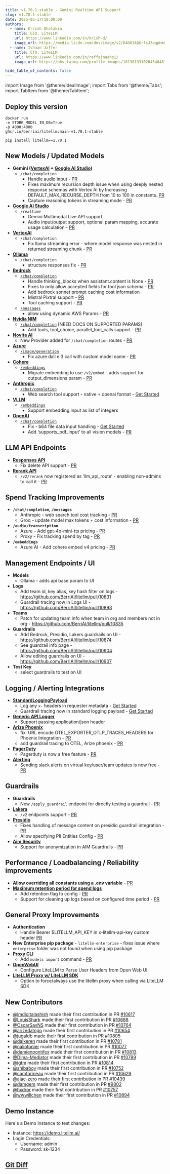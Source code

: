 ```yaml
---
title: v1.70.1-stable - Gemini Realtime API Support
slug: v1.70.1-stable
date: 2025-05-17T10:00:00
authors:
  - name: Krrish Dholakia
    title: CEO, LiteLLM
    url: https://www.linkedin.com/in/krish-d/
    image_url: https://media.licdn.com/dms/image/v2/D4D03AQGrlsJ3aqpHmQ/profile-displayphoto-shrink_400_400/B4DZSAzgP7HYAg-/0/1737327772964?e=1749686400&v=beta&t=Hkl3U8Ps0VtvNxX0BNNq24b4dtX5wQaPFp6oiKCIHD8
  - name: Ishaan Jaffer
    title: CTO, LiteLLM
    url: https://www.linkedin.com/in/reffajnaahsi/
    image_url: https://pbs.twimg.com/profile_images/1613813310264340481/lz54oEiB_400x400.jpg

hide_table_of_contents: false
---
```


import Image from '@theme/IdealImage';
import Tabs from '@theme/Tabs';
import TabItem from '@theme/TabItem';



## Deploy this version

<Tabs>
<TabItem value="docker" label="Docker">

``` showLineNumbers title="docker run litellm"
docker run
-e STORE_MODEL_IN_DB=True
-p 4000:4000
ghcr.io/berriai/litellm:main-v1.70.1-stable
```
</TabItem>

<TabItem value="pip" label="Pip">

``` showLineNumbers title="pip install litellm"
pip install litellm==1.70.1
```
</TabItem>
</Tabs>


## New Models / Updated Models

- **Gemini ([VertexAI](https://docs.litellm.ai/docs/providers/vertex#usage-with-litellm-proxy-server) + [Google AI Studio](https://docs.litellm.ai/docs/providers/gemini))**
    - `/chat/completion`
        - Handle audio input - [PR](https://github.com/BerriAI/litellm/pull/10739)
        - Fixes maximum recursion depth issue when using deeply nested response schemas with Vertex AI by Increasing DEFAULT_MAX_RECURSE_DEPTH from 10 to 100 in constants. [PR](https://github.com/BerriAI/litellm/pull/10798)
        - Capture reasoning tokens in streaming mode - [PR](https://github.com/BerriAI/litellm/pull/10789)
- **[Google AI Studio](../../docs/providers/google_ai_studio/realtime)**
    - `/realtime`
        - Gemini Multimodal Live API support
        - Audio input/output support, optional param mapping, accurate usage calculation - [PR](https://github.com/BerriAI/litellm/pull/10909)
- **[VertexAI](../../docs/providers/vertex#metallama-api)**
    - `/chat/completion`
        - Fix llama streaming error - where model response was nested in returned streaming chunk - [PR](https://github.com/BerriAI/litellm/pull/10878)
- **[Ollama](../../docs/providers/ollama)**
    - `/chat/completion`
        - structure responses fix - [PR](https://github.com/BerriAI/litellm/pull/10617)
- **[Bedrock](../../docs/providers/bedrock#litellm-proxy-usage)**
    - [`/chat/completion`](../../docs/providers/bedrock#litellm-proxy-usage)
        - Handle thinking_blocks when assistant.content is None - [PR](https://github.com/BerriAI/litellm/pull/10688)
        - Fixes to only allow accepted fields for tool json schema - [PR](https://github.com/BerriAI/litellm/pull/10062)
        - Add bedrock sonnet prompt caching cost information
        - Mistral Pixtral support - [PR](https://github.com/BerriAI/litellm/pull/10439)
        - Tool caching support - [PR](https://github.com/BerriAI/litellm/pull/10897)
    - [`/messages`](../../docs/anthropic_unified)
        - allow using dynamic AWS Params - [PR](https://github.com/BerriAI/litellm/pull/10769)
- **[Nvidia NIM](../../docs/providers/nvidia_nim)**
    - [`/chat/completion`](../../docs/providers/nvidia_nim#usage---litellm-proxy-server) [NEED DOCS ON SUPPORTED PARAMS]
        - Add tools, tool_choice, parallel_tool_calls support - [PR](https://github.com/BerriAI/litellm/pull/10763)
- **[Novita AI](../../docs/providers/novita)**
    - New Provider added for `/chat/completion` routes - [PR](https://github.com/BerriAI/litellm/pull/9527)
- **[Azure](../../docs/providers/azure)**
    - [`/image/generation`](../../docs/providers/azure#image-generation)
        - Fix azure dall e 3 call with custom model name - [PR](https://github.com/BerriAI/litellm/pull/10776)
- **[Cohere](../../docs/providers/cohere)**
    - [`/embeddings`](../../docs/providers/cohere#embedding)
        - Migrate embedding to use `/v2/embed` - adds support for output_dimensions param - [PR](https://github.com/BerriAI/litellm/pull/10809)
- **[Anthropic](../../docs/providers/anthropic)**
    - [`/chat/completion`](../../docs/providers/anthropic#usage-with-litellm-proxy)
        - Web search tool support - native + openai format - [Get Started](../../docs/providers/anthropic#anthropic-hosted-tools-computer-text-editor-web-search)
- **[VLLM](../../docs/providers/vllm)**
    - [`/embeddings`](../../docs/providers/vllm#embeddings)
        - Support embedding input as list of integers
- **[OpenAI](../../docs/providers/openai)**
    - [`/chat/completion`](../../docs/providers/openai#usage---litellm-proxy-server)
        - Fix - b64 file data input handling - [Get Started](../../docs/providers/openai#pdf-file-parsing)
        - Add ‘supports_pdf_input’ to all vision models - [PR](https://github.com/BerriAI/litellm/pull/10897)

## LLM API Endpoints
- [**Responses API**](../../docs/response_api)
    - Fix delete API support - [PR](https://github.com/BerriAI/litellm/pull/10845)
- [**Rerank API**](../../docs/rerank)
    - `/v2/rerank` now registered as ‘llm_api_route’ - enabling non-admins to call it - [PR](https://github.com/BerriAI/litellm/pull/10861)

## Spend Tracking Improvements
- **`/chat/completion`, `/messages`**
    - Anthropic - web search tool cost tracking - [PR](https://github.com/BerriAI/litellm/pull/10846)
    - Groq - update model max tokens + cost information - [PR](https://github.com/BerriAI/litellm/pull/10077)
- **`/audio/transcription`**
    - Azure - Add gpt-4o-mini-tts pricing - [PR](https://github.com/BerriAI/litellm/pull/10807)
    - Proxy - Fix tracking spend by tag - [PR](https://github.com/BerriAI/litellm/pull/10832)
- **`/embeddings`**
    - Azure AI - Add cohere embed v4 pricing - [PR](https://github.com/BerriAI/litellm/pull/10806)

## Management Endpoints / UI
- **Models**
    - Ollama - adds api base param to UI 
- **Logs**
    - Add team id, key alias, key hash filter on logs - https://github.com/BerriAI/litellm/pull/10831
    - Guardrail tracing now in Logs UI - https://github.com/BerriAI/litellm/pull/10893
- **Teams**
    - Patch for updating team info when team in org and members not in org - https://github.com/BerriAI/litellm/pull/10835
- **Guardrails**
    - Add Bedrock, Presidio, Lakers guardrails on UI - https://github.com/BerriAI/litellm/pull/10874
    - See guardrail info page - https://github.com/BerriAI/litellm/pull/10904
    - Allow editing guardrails on UI - https://github.com/BerriAI/litellm/pull/10907
- **Test Key**
    - select guardrails to test on UI 



## Logging / Alerting Integrations
- **[StandardLoggingPayload](../../docs/proxy/logging_spec)**
    - Log any `x-` headers in requester metadata - [Get Started](../../docs/proxy/logging_spec#standardloggingmetadata)
    - Guardrail tracing now in standard logging payload - [Get Started](../../docs/proxy/logging_spec#standardloggingguardrailinformation)
- **[Generic API Logger](../../docs/proxy/logging#custom-callback-apis-async)**
    - Support passing application/json header 
- **[Arize Phoenix](../../docs/observability/phoenix_integration)**
    - fix: URL encode OTEL_EXPORTER_OTLP_TRACES_HEADERS for Phoenix Integration - [PR](https://github.com/BerriAI/litellm/pull/10654)
    - add guardrail tracing to OTEL, Arize phoenix - [PR](https://github.com/BerriAI/litellm/pull/10896)
- **[PagerDuty](../../docs/proxy/pagerduty)**
    - Pagerduty is now a free feature - [PR](https://github.com/BerriAI/litellm/pull/10857)
- **[Alerting](../../docs/proxy/alerting)**
    - Sending slack alerts on virtual key/user/team updates is now free - [PR](https://github.com/BerriAI/litellm/pull/10863)


## Guardrails
- **Guardrails**
    - New `/apply_guardrail` endpoint for directly testing a guardrail - [PR](https://github.com/BerriAI/litellm/pull/10867)
- **[Lakera](../../docs/proxy/guardrails/lakera_ai)**
    - `/v2` endpoints support - [PR](https://github.com/BerriAI/litellm/pull/10880)
- **[Presidio](../../docs/proxy/guardrails/pii_masking_v2)**
    - Fixes handling of message content on presidio guardrail integration - [PR](https://github.com/BerriAI/litellm/pull/10197)
    - Allow specifying PII Entities Config - [PR](https://github.com/BerriAI/litellm/pull/10810)
- **[Aim Security](../../docs/proxy/guardrails/aim_security)**
    - Support for anonymization in AIM Guardrails - [PR](https://github.com/BerriAI/litellm/pull/10757)



## Performance / Loadbalancing / Reliability improvements
- **Allow overriding all constants using a .env variable** - [PR](https://github.com/BerriAI/litellm/pull/10803)
- **[Maximum retention period for spend logs](../../docs/proxy/spend_logs_deletion)**
    - Add retention flag to config - [PR](https://github.com/BerriAI/litellm/pull/10815)
    - Support for cleaning up logs based on configured time period - [PR](https://github.com/BerriAI/litellm/pull/10872)

## General Proxy Improvements
- **Authentication**
    - Handle Bearer $LITELLM_API_KEY in x-litellm-api-key custom header [PR](https://github.com/BerriAI/litellm/pull/10776)
- **New Enterprise pip package** - `litellm-enterprise` - fixes issue where `enterprise` folder was not found when using pip package  
- **[Proxy CLI](../../docs/proxy/management_cli)**
    - Add `models import` command - [PR](https://github.com/BerriAI/litellm/pull/10581)
- **[OpenWebUI](../../docs/tutorials/openweb_ui#per-user-tracking)**
    - Configure LiteLLM to Parse User Headers from Open Web UI
- **[LiteLLM Proxy w/ LiteLLM SDK](../../docs/providers/litellm_proxy#send-all-sdk-requests-to-litellm-proxy)**
    - Option to force/always use the litellm proxy when calling via LiteLLM SDK


## New Contributors
* [@imdigitalashish](https://github.com/imdigitalashish) made their first contribution in PR [#10617](https://github.com/BerriAI/litellm/pull/10617)
* [@LouisShark](https://github.com/LouisShark) made their first contribution in PR [#10688](https://github.com/BerriAI/litellm/pull/10688)
* [@OscarSavNS](https://github.com/OscarSavNS) made their first contribution in PR [#10764](https://github.com/BerriAI/litellm/pull/10764)
* [@arizedatngo](https://github.com/arizedatngo) made their first contribution in PR [#10654](https://github.com/BerriAI/litellm/pull/10654)
* [@jugaldb](https://github.com/jugaldb) made their first contribution in PR [#10805](https://github.com/BerriAI/litellm/pull/10805)
* [@daikeren](https://github.com/daikeren) made their first contribution in PR [#10781](https://github.com/BerriAI/litellm/pull/10781)
* [@naliotopier](https://github.com/naliotopier) made their first contribution in PR [#10077](https://github.com/BerriAI/litellm/pull/10077)
* [@damienpontifex](https://github.com/damienpontifex) made their first contribution in PR [#10813](https://github.com/BerriAI/litellm/pull/10813)
* [@Dima-Mediator](https://github.com/Dima-Mediator) made their first contribution in PR [#10789](https://github.com/BerriAI/litellm/pull/10789)
* [@igtm](https://github.com/igtm) made their first contribution in PR [#10814](https://github.com/BerriAI/litellm/pull/10814)
* [@shibaboy](https://github.com/shibaboy) made their first contribution in PR [#10752](https://github.com/BerriAI/litellm/pull/10752)
* [@camfarineau](https://github.com/camfarineau) made their first contribution in PR [#10629](https://github.com/BerriAI/litellm/pull/10629)
* [@ajac-zero](https://github.com/ajac-zero) made their first contribution in PR [#10439](https://github.com/BerriAI/litellm/pull/10439)
* [@damgem](https://github.com/damgem) made their first contribution in PR [#9802](https://github.com/BerriAI/litellm/pull/9802)
* [@hxdror](https://github.com/hxdror) made their first contribution in PR [#10757](https://github.com/BerriAI/litellm/pull/10757)
* [@wwwillchen](https://github.com/wwwillchen) made their first contribution in PR [#10894](https://github.com/BerriAI/litellm/pull/10894)


## Demo Instance

Here's a Demo Instance to test changes:

- Instance: https://demo.litellm.ai/
- Login Credentials:
    - Username: admin
    - Password: sk-1234


## [Git Diff](https://github.com/BerriAI/litellm/releases)

